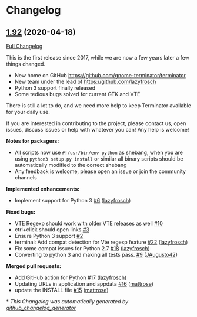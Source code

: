 # Changelog

## [1.92](https://github.com/gnome-terminator/terminator/tree/1.92) (2020-04-18)

[Full Changelog](https://github.com/gnome-terminator/terminator/compare/1.91...1.92)

This is the first release since 2017, while we are now a few years later a few things changed.

* New home on GitHub https://github.com/gnome-terminator/terminator
* New team under the lead of https://github.com/lazyfrosch
* Python 3 support finally released
* Some tedious bugs solved for current GTK and VTE

There is still a lot to do, and we need more help to keep Terminator available for
your daily use.

If you are interested in contributing to the project, please contact us, open issues,
discuss issues or help with whatever you can! Any help is welcome!

**Notes for packagers:**

* All scripts now use `#!/usr/bin/env python` as shebang, when you are using
  `python3 setup.py install` or similar all binary scripts should be automatically
   modified to the correct shebang
* Any feedback is welcome, please open an issue or join the community channels

**Implemented enhancements:**

- Implement support for Python 3 [\#6](https://github.com/gnome-terminator/terminator/pull/6) ([lazyfrosch](https://github.com/lazyfrosch))

**Fixed bugs:**

- VTE Regexp should work with older VTE releases as well [\#10](https://github.com/gnome-terminator/terminator/issues/10)
- ctrl+click should open links [\#3](https://github.com/gnome-terminator/terminator/issues/3)
- Ensure Python 3 support [\#2](https://github.com/gnome-terminator/terminator/issues/2)
- terminal: Add compat detection for Vte regexp feature [\#22](https://github.com/gnome-terminator/terminator/pull/22) ([lazyfrosch](https://github.com/lazyfrosch))
- Fix some compat issues for Python 2.7 [\#18](https://github.com/gnome-terminator/terminator/pull/18) ([lazyfrosch](https://github.com/lazyfrosch))
- Converting to python 3 and making all tests pass. [\#9](https://github.com/gnome-terminator/terminator/pull/9) ([JAugusto42](https://github.com/JAugusto42))

**Merged pull requests:**

- Add GitHub action for Python [\#17](https://github.com/gnome-terminator/terminator/pull/17) ([lazyfrosch](https://github.com/lazyfrosch))
- Updating URLs in application and appdata [\#16](https://github.com/gnome-terminator/terminator/pull/16) ([mattrose](https://github.com/mattrose))
- update the INSTALL file [\#15](https://github.com/gnome-terminator/terminator/pull/15) ([mattrose](https://github.com/mattrose))



\* *This Changelog was automatically generated by [github_changelog_generator](https://github.com/github-changelog-generator/github-changelog-generator)*

